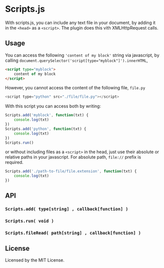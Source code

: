 
# Scripts.js
With scripts.js, you can include any text file in your document, by adding it in the `<head>` as a `<script>`. The plugin does this vith XMLHttpRequest calls.

## Usage
You can access the following `'content of my block'` string via javascript, by calling `document.querySelector('script[type="myblock"]').innerHTML`,
```html
<script type="myblock">
	content of my block
</script>
```
However, you cannot access the content of the following file, `file.py`
```js
<script type="python" src="./file/file.py"></script>
```
With this script you can access both by writing:
```js
Scripts.add('myblock', function(txt) {
    console.log(txt)
})
Scripts.add('python', function(txt) {
    console.log(txt)
})
Scripts.run()
```
or without including files as a `<script>` in the head, just use their absolute or relative paths in your javascript. For absolute path, `file://` prefix is required.
```js
Scripts.add('./path-to-file/file.extension', function(txt) {
    console.log(txt)
})
```

## API
### `Scripts.add( type[string] , callback[function] )`
### `Scripts.run( void )`
### `Scripts.fileRead( path[string] , callback[function] )`

## License
Licensed by the MIT License.
